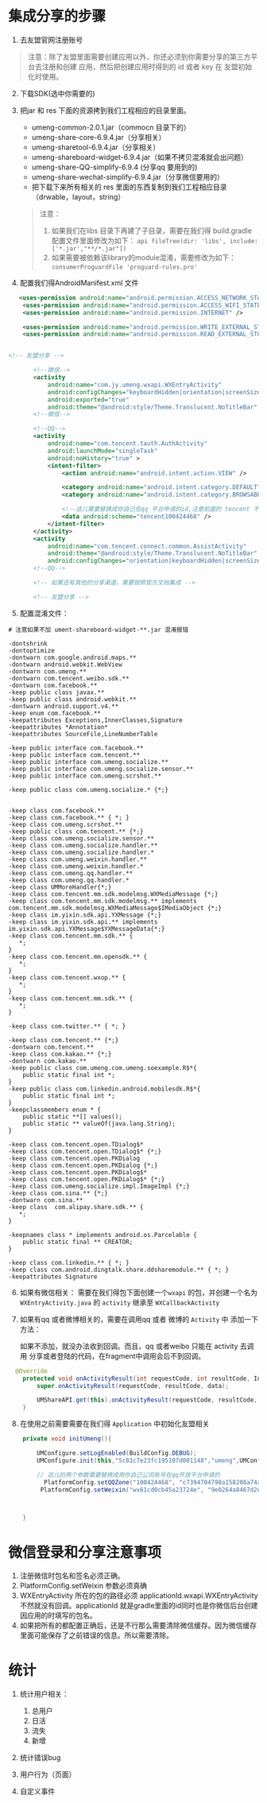# 集成分享的步骤

1. 去友盟官网注册账号

> 注意：除了友盟里面需要创建应用以外，你还必须到你需要分享的第三方平台去注册和创建
>   应用，然后把创建应用时得到的 id 或者 key 在 友盟初始化时使用。

2. 下载SDK(选中你需要的)
3. 把jar 和 res 下面的资源拷到我们工程相应的目录里面。
   - umeng-common-2.0.1.jar（commocn 目录下的）
   - umeng-share-core-6.9.4.jar（分享相关）
   - umeng-sharetool-6.9.4.jar（分享相关）
   - umeng-shareboard-widget-6.9.4.jar（如果不拷贝混淆就会出问题）
   - umeng-share-QQ-simplify-6.9.4 (分享qq 要用到的)
   - umeng-share-wechat-simplify-6.9.4.jar（分享微信要用的）
   - 把下载下来所有相关的 res 里面的东西复制到我们工程相应目录（drwable，layout，string）


   > 注意：
   > 1. 如果我们在libs 目录下再建了子目录，需要在我们得 build.gradle配置文件里面修改为如下：
   >  `api fileTree(dir: 'libs', include: ['*.jar',"**/*.jar"])`
   > 2. 如果需要被依赖该library的module混淆，需要修改为如下：
   > `consumerProguardFile 'proguard-rules.pro'`



 4. 配置我们得AndroidManifest.xml 文件

 ```xml
    <uses-permission android:name="android.permission.ACCESS_NETWORK_STATE" />
     <uses-permission android:name="android.permission.ACCESS_WIFI_STATE" />
     <uses-permission android:name="android.permission.INTERNET" />

     <uses-permission android:name="android.permission.WRITE_EXTERNAL_STORAGE"/>
     <uses-permission android:name="android.permission.READ_EXTERNAL_STORAGE"/>


 <!-- 友盟分享 -->

        <!--微信-->
        <activity
            android:name="com.jy.umeng.wxapi.WXEntryActivity"
            android:configChanges="keyboardHidden|orientation|screenSize"
            android:exported="true"
            android:theme="@android:style/Theme.Translucent.NoTitleBar" />
        <!--微信-->

        <!--QQ-->
        <activity
            android:name="com.tencent.tauth.AuthActivity"
            android:launchMode="singleTask"
            android:noHistory="true" >
            <intent-filter>
                <action android:name="android.intent.action.VIEW" />

                <category android:name="android.intent.category.DEFAULT" />
                <category android:name="android.intent.category.BROWSABLE" />

                <!--这儿需要替换成你自己在qq 平台申请的id,注意前面的 tencent 不要删掉，只替换后面的就行-->
                <data android:scheme="tencent100424468" />
            </intent-filter>
        </activity>
        <activity
            android:name="com.tencent.connect.common.AssistActivity"
            android:theme="@android:style/Theme.Translucent.NoTitleBar"
            android:configChanges="orientation|keyboardHidden|screenSize"/>
        <!--QQ-->

        <!-- 如果还有其他的分享渠道，需要按照官方文档集成 -->

        <!-- 友盟分享 -->
 ```

 5. 配置混淆文件：
 ```properties
 # 注意如果不加 ument-shareboard-widget-**.jar 混淆报错

 -dontshrink
 -dontoptimize
 -dontwarn com.google.android.maps.**
 -dontwarn android.webkit.WebView
 -dontwarn com.umeng.**
 -dontwarn com.tencent.weibo.sdk.**
 -dontwarn com.facebook.**
 -keep public class javax.**
 -keep public class android.webkit.**
 -dontwarn android.support.v4.**
 -keep enum com.facebook.**
 -keepattributes Exceptions,InnerClasses,Signature
 -keepattributes *Annotation*
 -keepattributes SourceFile,LineNumberTable

 -keep public interface com.facebook.**
 -keep public interface com.tencent.**
 -keep public interface com.umeng.socialize.**
 -keep public interface com.umeng.socialize.sensor.**
 -keep public interface com.umeng.scrshot.**

 -keep public class com.umeng.socialize.* {*;}


 -keep class com.facebook.**
 -keep class com.facebook.** { *; }
 -keep class com.umeng.scrshot.**
 -keep public class com.tencent.** {*;}
 -keep class com.umeng.socialize.sensor.**
 -keep class com.umeng.socialize.handler.**
 -keep class com.umeng.socialize.handler.*
 -keep class com.umeng.weixin.handler.**
 -keep class com.umeng.weixin.handler.*
 -keep class com.umeng.qq.handler.**
 -keep class com.umeng.qq.handler.*
 -keep class UMMoreHandler{*;}
 -keep class com.tencent.mm.sdk.modelmsg.WXMediaMessage {*;}
 -keep class com.tencent.mm.sdk.modelmsg.** implements com.tencent.mm.sdk.modelmsg.WXMediaMessage$IMediaObject {*;}
 -keep class im.yixin.sdk.api.YXMessage {*;}
 -keep class im.yixin.sdk.api.** implements im.yixin.sdk.api.YXMessage$YXMessageData{*;}
 -keep class com.tencent.mm.sdk.** {
    *;
 }
 -keep class com.tencent.mm.opensdk.** {
    *;
 }
 -keep class com.tencent.wxop.** {
    *;
 }
 -keep class com.tencent.mm.sdk.** {
    *;
 }

 -keep class com.twitter.** { *; }

 -keep class com.tencent.** {*;}
 -dontwarn com.tencent.**
 -keep class com.kakao.** {*;}
 -dontwarn com.kakao.**
 -keep public class com.umeng.com.umeng.soexample.R$*{
     public static final int *;
 }
 -keep public class com.linkedin.android.mobilesdk.R$*{
     public static final int *;
 }
 -keepclassmembers enum * {
     public static **[] values();
     public static ** valueOf(java.lang.String);
 }

 -keep class com.tencent.open.TDialog$*
 -keep class com.tencent.open.TDialog$* {*;}
 -keep class com.tencent.open.PKDialog
 -keep class com.tencent.open.PKDialog {*;}
 -keep class com.tencent.open.PKDialog$*
 -keep class com.tencent.open.PKDialog$* {*;}
 -keep class com.umeng.socialize.impl.ImageImpl {*;}
 -keep class com.sina.** {*;}
 -dontwarn com.sina.**
 -keep class  com.alipay.share.sdk.** {
    *;
 }

 -keepnames class * implements android.os.Parcelable {
     public static final ** CREATOR;
 }

 -keep class com.linkedin.** { *; }
 -keep class com.android.dingtalk.share.ddsharemodule.** { *; }
 -keepattributes Signature

 ```

6. 如果有微信相关：
 需要在我们得包下面创建一个`wxapi` 的包，并创建一个名为 `WXEntryActivity.java` 的 `activity` 继承至 `WXCallbackActivity`

7. 如果有qq 或者微博相关的，需要在调用qq 或者 微博的 `Activity` 中 添加一下方法：

    如果不添加，就没办法收到回调。而且，qq 或者weibo 只能在 activity 去调用 分享或者登陆的代码，在fragment中调用会后不到回调。
```java
  @Override
    protected void onActivityResult(int requestCode, int resultCode, Intent data) {
        super.onActivityResult(requestCode, resultCode, data);

        UMShareAPI.get(this).onActivityResult(requestCode, resultCode, data);
    }
```

8. 在使用之前需要需要在我们得 `Application` 中初始化友盟相关
```java
    private void initUmeng(){

        UMConfigure.setLogEnabled(BuildConfig.DEBUG);
        UMConfigure.init(this,"5c81c7e23fc195107d001148","umeng",UMConfigure.DEVICE_TYPE_PHONE,"");//58edcfeb310c93091c000be2 5965ee00734be40b580001a0

        // 这儿的两个参数需要替换成用你自己公司账号在qq开放平台申请的
          PlatformConfig.setQQZone("100424468", "c7394704798a158208a74ab60104f0ba");
         PlatformConfig.setWeixin("wx61cd0cb45a23724e", "9e0264a8467d2e83805f677c6cf0cd6f");



    }
```

# 微信登录和分享注意事项
1. 注册微信时包名和签名必须正确。
2. PlatformConfig.setWeixin 参数必须真确
3. WXEntryActivity 所在的包的路径必须 applicationId.wxapi.WXEntryActivity
  不然就没有回调。applicationId 就是gradle里面的id同时也是你微信后台创建因应用的时填写的包名。
4. 如果把所有的都配置正确后，还是不行那么需要清除微信缓存。因为微信缓存里面可能保存了之前错误的信息。所以需要清除。




# 统计

1. 统计用户相关：
   1. 总用户
   2. 日活
   3. 流失
   4. 新增

2. 统计错误bug

3. 用户行为（页面）

4. 自定义事件

   ​




